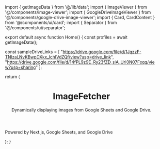 import { getImageData } from '@/lib/data';
import { ImageViewer } from '@/components/image-viewer';
import { GoogleDriveImageViewer } from '@/components/google-drive-image-viewer';
import { Card, CardContent } from '@/components/ui/card';
import { Separator } from '@/components/ui/separator';

export default async function Home() {
  const profiles = await getImageData();

  const sampleDriveLinks = [
    "https://drive.google.com/file/d/1JqzzF-TNlzaLNvKBwpDXkx_IchIVdZQf/view?usp=drive_link",
    "https://drive.google.com/file/d/14fPL9z9E_Ry23fZD_siA_UrI0N07Fxqq/view?usp=sharing"
  ];

  return (
    <div className="flex flex-col min-h-screen bg-background">
      <header className="py-6">
        <div className="container mx-auto px-4 text-center">
          <h1 className="text-4xl font-bold font-headline tracking-tight text-primary sm:text-5xl lg:text-6xl">
            ImageFetcher
          </h1>
          <p className="mt-3 text-lg text-muted-foreground max-w-2xl mx-auto">
            Dynamically displaying images from Google Sheets and Google Drive.
          </p>
        </div>
      </header>
      <main className="flex-grow container mx-auto px-4 pb-10">
        <Card className="border-none shadow-none bg-transparent">
          <CardContent className="p-0 sm:p-2">
            <ImageViewer profiles={profiles} />
            <Separator className="my-8" />
            <GoogleDriveImageViewer imageUrls={sampleDriveLinks} />
          </CardContent>
        </Card>
      </main>
      <footer className="py-4">
          <div className="container mx-auto px-4 text-center text-sm text-muted-foreground">
              <p>Powered by Next.js, Google Sheets, and Google Drive</p>
          </div>
      </footer>
    </div>
  );
}
